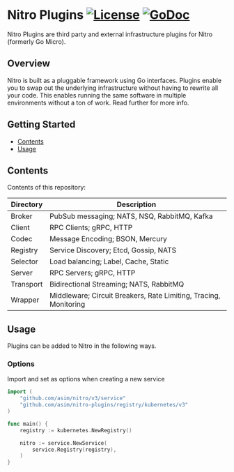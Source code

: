 # Nitro Plugins [![License](https://img.shields.io/:license-apache-blue.svg)](https://opensource.org/licenses/Apache-2.0) [![GoDoc](https://godoc.org/github.com/asim/nitro-plugins?status.svg)](https://godoc.org/github.com/asim/nitro-plugins)

Nitro Plugins are third party and external infrastructure plugins for Nitro (formerly Go Micro).

## Overview

Nitro is built as a pluggable framework using Go interfaces. Plugins enable you to swap out the underlying infrastructure without having 
to rewrite all your code. This enables running the same software in multiple environments without a ton of work. Read further for more info.

## Getting Started

* [Contents](#contents)
* [Usage](#usage)

## Contents

Contents of this repository:

| Directory | Description                                                     |
| --------- | ----------------------------------------------------------------|
| Broker    | PubSub messaging; NATS, NSQ, RabbitMQ, Kafka                    |
| Client    | RPC Clients; gRPC, HTTP                                         |
| Codec     | Message Encoding; BSON, Mercury                                 |
| Registry  | Service Discovery; Etcd, Gossip, NATS                           |
| Selector  | Load balancing; Label, Cache, Static                            |
| Server    | RPC Servers; gRPC, HTTP                                         |
| Transport | Bidirectional Streaming; NATS, RabbitMQ                         | 
| Wrapper   | Middleware; Circuit Breakers, Rate Limiting, Tracing, Monitoring|

## Usage

Plugins can be added to Nitro in the following ways.

### Options

Import and set as options when creating a new service

```go
import (
	"github.com/asim/nitro/v3/service"
	"github.com/asim/nitro-plugins/registry/kubernetes/v3"
)

func main() {
	registry := kubernetes.NewRegistry()

	nitro := service.NewService(
		service.Registry(registry),
	)
}
```

